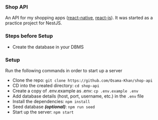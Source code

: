 ### Shop API
An API for my shopping apps ([react-native](https://github.com/Osama-Khan/react-native-shop), [react-js](https://github.com/Osama-Khan/react-shop)). It was started as a practice project for NestJS.

### Steps before Setup
- Create the database in your DBMS

### Setup
Run the following commands in order to start up a server
- Clone the repo: `git clone https://github.com/Osama-Khan/shop-api`
- CD into the created directory: `cd shop-api`
- Create a copy of .env.example as .env: `cp .env.example .env`
- Add database details (host, port, username, etc.) in the `.env` file
- Install the dependencies: `npm install`
- Seed database ***(optional)***: `npm run seed`
- Start up the server: `npm start`
